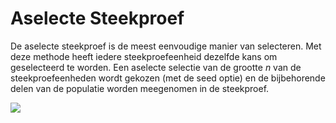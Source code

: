 Aselecte Steekproef
==========================

De aselecte steekproef is de meest eenvoudige manier van selecteren. Met deze methode heeft iedere steekproefeenheid dezelfde kans om geselecteerd te worden. Een aselecte selectie van de grootte <i>n</i> van de steekproefeenheden wordt gekozen (met de seed optie) en de bijbehorende delen van de populatie worden meegenomen in de steekproef.

<img src="analyses/img/randomSampling.png"/>
